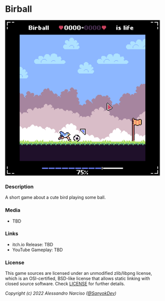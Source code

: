 # Birball
![Birball](Media/Cover.png "Birball")

### Description
A short game about a cute bird playing some ball.

### Media
- TBD

### Links
- itch.io Release: TBD
- YouTube Gameplay: TBD

### License
This game sources are licensed under an unmodified zlib/libpng license, which is an OSI-certified, BSD-like license that allows static linking with closed source software. Check [LICENSE](LICENSE) for further details.

_Copyright (c) 2022 Alessandro Narciso ([@SanyokDev](https://github.com/SanyokDev))_
